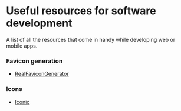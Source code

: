 # Useful resources for software development
A list of all the resources that come in handy while developing web or mobile apps.

### Favicon generation
- [RealFaviconGenerator](https://realfavicongenerator.net/)

### Icons
- [Iconic](https://iconic.app/)

